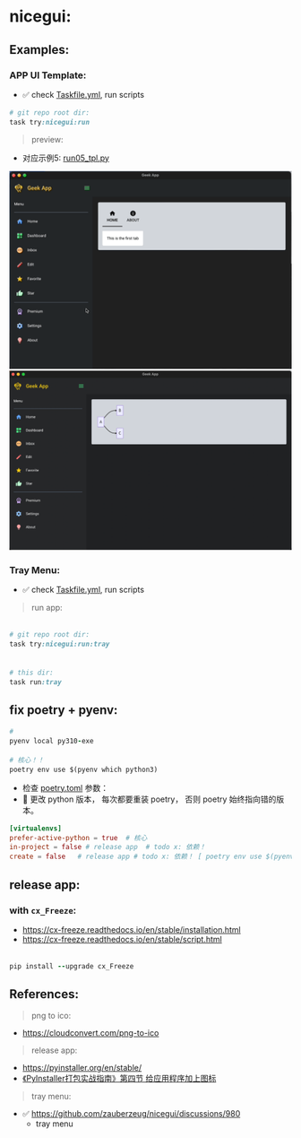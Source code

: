 # nicegui:

## Examples:

### APP UI Template:

- ✅️ check [Taskfile.yml](Taskfile.yml), run scripts

```ruby
# git repo root dir:
task try:nicegui:run

```

> preview:

- 对应示例5: [run05_tpl.py](./src/try_nicegui/run05_tpl.py)

<img width="600" src="./public/images/img.gif">


<img width="600" src="./public/images/img.png">

### Tray Menu:

- ✅️ check [Taskfile.yml](Taskfile.yml), run scripts

> run app:

```ruby

# git repo root dir:
task try:nicegui:run:tray


# this dir:
task run:tray


```

## fix poetry + pyenv:

```ruby
#
pyenv local py310-exe

# 核心！！
poetry env use $(pyenv which python3)

```

- 检查 [poetry.toml](poetry.toml) 参数：
- 🛑 更改 python 版本， 每次都要重装 poetry， 否则 poetry 始终指向错的版本。

```toml
[virtualenvs]
prefer-active-python = true  # 核心
in-project = false # release app  # todo x: 依赖！
create = false   # release app # todo x: 依赖！ [ poetry env use $(pyenv which python3) ]


```

## release app:

### with `cx_Freeze`:

- https://cx-freeze.readthedocs.io/en/stable/installation.html
- https://cx-freeze.readthedocs.io/en/stable/script.html

```ruby

pip install --upgrade cx_Freeze

```

## References:

> png to ico:

- https://cloudconvert.com/png-to-ico

> release app:

- https://pyinstaller.org/en/stable/
- [《PyInstaller打包实战指南》第四节 给应用程序加上图标](https://zhuanlan.zhihu.com/p/86956034)

> tray menu:

- ✅️ https://github.com/zauberzeug/nicegui/discussions/980
    - tray menu